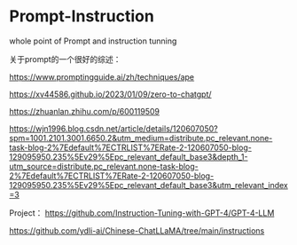 # Prompt-Instruction
whole point of Prompt and instruction tunning 

关于prompt的一个很好的综述：

https://www.promptingguide.ai/zh/techniques/ape

https://xv44586.github.io/2023/01/09/zero-to-chatgpt/

https://zhuanlan.zhihu.com/p/600119509

https://wjn1996.blog.csdn.net/article/details/120607050?spm=1001.2101.3001.6650.2&utm_medium=distribute.pc_relevant.none-task-blog-2%7Edefault%7ECTRLIST%7ERate-2-120607050-blog-129095950.235%5Ev29%5Epc_relevant_default_base3&depth_1-utm_source=distribute.pc_relevant.none-task-blog-2%7Edefault%7ECTRLIST%7ERate-2-120607050-blog-129095950.235%5Ev29%5Epc_relevant_default_base3&utm_relevant_index=3


Project：
https://github.com/Instruction-Tuning-with-GPT-4/GPT-4-LLM

https://github.com/ydli-ai/Chinese-ChatLLaMA/tree/main/instructions

